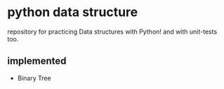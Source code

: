 # python data structure

repository for practicing Data structures with Python! and with unit-tests too.

## implemented
- Binary Tree
